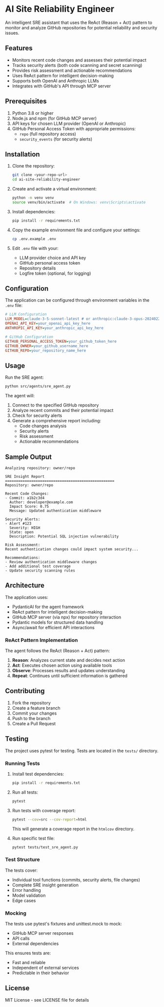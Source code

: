 # AI Site Reliability Engineer

An intelligent SRE assistant that uses the ReAct (Reason + Act) pattern to monitor and analyze GitHub repositories for potential reliability and security issues.

## Features

- Monitors recent code changes and assesses their potential impact
- Tracks security alerts (both code scanning and secret scanning)
- Provides risk assessment and actionable recommendations
- Uses ReAct pattern for intelligent decision-making
- Supports both OpenAI and Anthropic LLMs
- Integrates with GitHub's API through MCP server

## Prerequisites

1. Python 3.8 or higher
2. Node.js and npm (for GitHub MCP server)
3. API keys for chosen LLM provider (OpenAI or Anthropic)
4. GitHub Personal Access Token with appropriate permissions:
   - `repo` (full repository access)
   - `security_events` (for security alerts)

## Installation

1. Clone the repository:
   ```bash
   git clone <your-repo-url>
   cd ai-site-reliability-engineer
   ```

2. Create and activate a virtual environment:
   ```bash
   python -m venv venv
   source venv/bin/activate  # On Windows: venv\Scripts\activate
   ```

3. Install dependencies:
   ```bash
   pip install -r requirements.txt
   ```

4. Copy the example environment file and configure your settings:
   ```bash
   cp .env.example .env
   ```

5. Edit `.env` file with your:
   - LLM provider choice and API key
   - GitHub personal access token
   - Repository details
   - Logfire token (optional, for logging)

## Configuration

The application can be configured through environment variables in the `.env` file:

```ini
# LLM Configuration
LLM_MODEL=claude-3-5-sonnet-latest # or anthropic:claude-3-opus-20240229
OPENAI_API_KEY=your_openai_api_key_here
ANTHROPIC_API_KEY=your_anthropic_api_key_here

# GitHub Configuration
GITHUB_PERSONAL_ACCESS_TOKEN=your_github_token_here
GITHUB_OWNER=your_github_username_here
GITHUB_REPO=your_repository_name_here
```

## Usage

Run the SRE agent:

```bash
python src/agents/sre_agent.py
```

The agent will:
1. Connect to the specified GitHub repository
2. Analyze recent commits and their potential impact
3. Check for security alerts
4. Generate a comprehensive report including:
   - Code changes analysis
   - Security alerts
   - Risk assessment
   - Actionable recommendations

## Sample Output

```
Analyzing repository: owner/repo

SRE Insight Report
==================================================
Repository: owner/repo

Recent Code Changes:
- Commit: a1b2c3d4
  Author: developer@example.com
  Impact Score: 0.75
  Message: Updated authentication middleware

Security Alerts:
- Alert #123
  Severity: HIGH
  State: open
  Description: Potential SQL injection vulnerability

Risk Assessment:
Recent authentication changes could impact system security...

Recommendations:
- Review authentication middleware changes
- Add additional test coverage
- Update security scanning rules
```

## Architecture

The application uses:
- PydanticAI for the agent framework
- ReAct pattern for intelligent decision-making
- GitHub MCP server (via npx) for repository interaction
- Pydantic models for structured data handling
- Async/await for efficient API interactions

### ReAct Pattern Implementation

The agent follows the ReAct (Reason + Act) pattern:
1. **Reason**: Analyzes current state and decides next action
2. **Act**: Executes chosen action using available tools
3. **Observe**: Processes results and updates understanding
4. **Repeat**: Continues until sufficient information is gathered

## Contributing

1. Fork the repository
2. Create a feature branch
3. Commit your changes
4. Push to the branch
5. Create a Pull Request

## Testing

The project uses pytest for testing. Tests are located in the `tests/` directory.

### Running Tests

1. Install test dependencies:
   ```bash
   pip install -r requirements.txt
   ```

2. Run all tests:
   ```bash
   pytest
   ```

3. Run tests with coverage report:
   ```bash
   pytest --cov=src --cov-report=html
   ```
   This will generate a coverage report in the `htmlcov` directory.

4. Run specific test file:
   ```bash
   pytest tests/test_sre_agent.py
   ```

### Test Structure

The tests cover:
- Individual tool functions (commits, security alerts, file changes)
- Complete SRE insight generation
- Error handling
- Model validation
- Edge cases

### Mocking

The tests use pytest's fixtures and unittest.mock to mock:
- GitHub MCP server responses
- API calls
- External dependencies

This ensures tests are:
- Fast and reliable
- Independent of external services
- Predictable in their behavior

## License

MIT License - see LICENSE file for details 